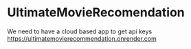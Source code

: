 # UltimateMovieRecomendation

We need to have a cloud based app to get api keys
https://ultimatemovierecommendation.onrender.com
